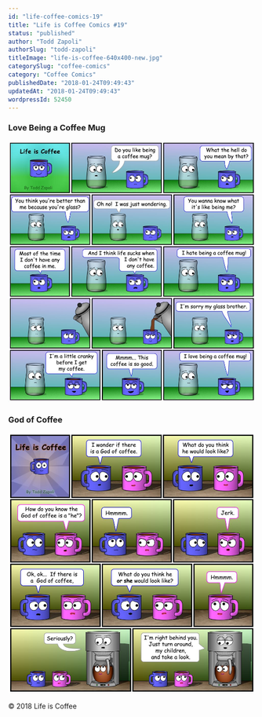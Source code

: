 ```yaml
---
id: "life-coffee-comics-19"
title: "Life is Coffee Comics #19"
status: "published"
author: "Todd Zapoli"
authorSlug: "todd-zapoli"
titleImage: "life-is-coffee-640x400-new.jpg"
categorySlug: "coffee-comics"
category: "Coffee Comics"
publishedDate: "2018-01-24T09:49:43"
updatedAt: "2018-01-24T09:49:43"
wordpressId: 52450
---
```


### Love Being a Coffee Mug

![Love Being a Coffee Mug](039-Love-being-a-Coffee-Mug.jpg)

### God of Coffee

![God of Coffee - Comic](040-God-of-Coffee.jpg)

© 2018 Life is Coffee